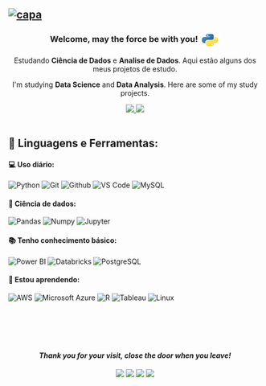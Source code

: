 


[![capa](https://cdn.discordapp.com/attachments/685641595428536322/1030144479107223622/IMG_7700.png)](https://github.com/SarahFeanor?tab=repositories)
---

<div align="center">

### Welcome, may the force be with you! <img align="center" alt="Rafa-Python" height="30" width="40" src="https://raw.githubusercontent.com/devicons/devicon/master/icons/python/python-original.svg">

Estudando **Ciência de Dados** e **Analise de Dados**. Aqui estão alguns dos meus projetos de estudo.

I'm studying **Data Science** and **Data Analysis**. Here are some of my study projects.

 <a href="https://github.com/sarahfeanor">
  <img height="140em" src="https://github-readme-stats.vercel.app/api?username=sarahfeanor&show_icons=true&theme=gruvbox&include_commits=true"/>

 </a> 
 
 <a href="https://github.com/sarahfeanor">
  <img height="140em" src="https://github-readme-stats.vercel.app/api/top-langs/?username=sarahfeanor&layout=compact&langs_count=8&theme=gruvbox"/>

 </a>

</div>

<div align="center">

</div> 

 
<div align="center">
 
</div>
  
<br>

 ## 🚀 **Linguagens e Ferramentas:**

 #### 💻 Uso diário:
 ![Python](https://img.shields.io/badge/-Python-black?style=flat-square&logo=Python)
 ![Git](https://img.shields.io/badge/-Git-black?style=flat-square&logo=Git)
 ![Github](https://img.shields.io/badge/-Github-black?style=flat-squareflat-square&logo=Github)
 ![VS Code](https://img.shields.io/badge/-VS%20Code-black?style=flat-squareflat-square&logo=visual-studio-code)
 ![MySQL](https://img.shields.io/badge/MySQL-00000F?style=flat-squareflat-square&logo=mysql&logoColor=white)
 
 #### 🎲 Ciência de dados:
 ![Pandas](https://img.shields.io/badge/-Pandas-black?style=flat-squareflat-square&logo=Pandas)
 ![Numpy](https://img.shields.io/badge/-Numpy-black?style=flat-squareflat-square&logo=Numpy)
 ![Jupyter](https://img.shields.io/badge/-Jupyter-black?style=flat-squareflat-square&logo=Jupyter)
 
 
 #### 📚 Tenho conhecimento básico:
 
 ![Power BI](https://img.shields.io/badge/-Power%20BI-black?style=flat-square&logo=Power-BI)
 ![Databricks](https://img.shields.io/badge/-Databricks-black?style=flat-square&logo=Databricks)
 ![PostgreSQL](https://img.shields.io/badge/-PostgreSQL-black?style=flat-square&logo=PostgreSQL)

 
 #### 🌱 Estou aprendendo:
 
 ![AWS](https://img.shields.io/badge/-AWS-black?style=flat-square&logo=Amazon-AWS)
 ![Microsoft Azure](https://img.shields.io/badge/-Azure-black?style=flat-square&logo=Microsoft-Azure)
 ![R](https://img.shields.io/badge/-R-black?style=flat-square&logo=R)
 ![Tableau](https://img.shields.io/badge/-Tableau-black?style=flat-square&logo=Tableau)
 ![Linux](https://img.shields.io/badge/-Linux-black?style=flat-square&logo=Linux) 

</br>


<br> </br> <div align="center">
#### *Thank you for your visit, close the door when you leave!*

<div align="center">
  
  <a href="https://www.linkedin.com/in/sarahfrezende/" target="_blank"><img src="https://img.shields.io/badge/-LinkedIn-%230077B5?style=for-the-badge&logo=linkedin&logoColor=white" target="_blank"></a> 
  <a href = "mailto:sarahfrezende@gmail.com"><img src="https://img.shields.io/badge/-Gmail-%23333?style=for-the-badge&logo=gmail&logoColor=white" target="_blank"></a>
   <a href="https://instagram.com/sarahfrezende" target="_blank"><img src="https://img.shields.io/badge/-Instagram-%23E4405F?style=for-the-badge&logo=instagram&logoColor=white" target="_blank"></a>
   <a href="https://www.kaggle.com/sarahfrezende" target="_blank"><img src="https://img.shields.io/badge/Kaggle-20BEFF?style=for-the-badge&logo=Kaggle&logoColor=white" target="_blank"></a>

 
</div>

</div>
